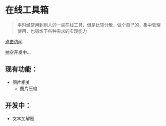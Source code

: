 # 在线工具箱
> 平时经常用到别人的一些在线工具，但是比较分散，做个自己的，集中管理使用，也锻炼下各种需求的实现能力

[点击访问](http://web-toolbox.lvpeng990324.cn/)

抽空开发中...

## 现有功能：
- 图片相关
  - 图片压缩

## 开发中：
- 文本加解密
